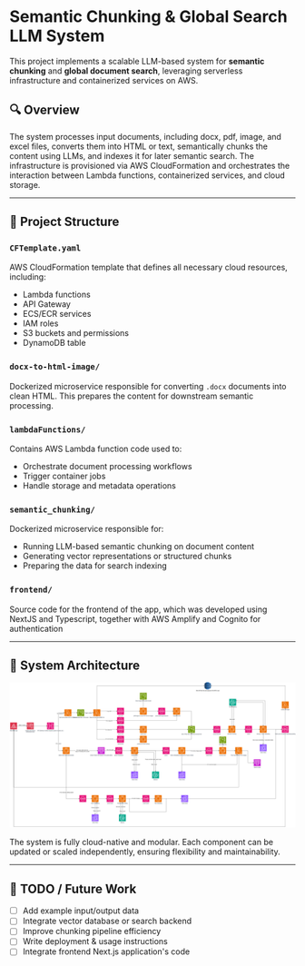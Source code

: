 # Semantic Chunking & Global Search LLM System

This project implements a scalable LLM-based system for **semantic chunking** and **global document search**, leveraging serverless infrastructure and containerized services on AWS.

## 🔍 Overview

The system processes input documents, including docx, pdf, image, and excel files, converts them into HTML or text, semantically chunks the content using LLMs, and indexes it for later semantic search. The infrastructure is provisioned via AWS CloudFormation and orchestrates the interaction between Lambda functions, containerized services, and cloud storage.

---

## 📁 Project Structure

### `CFTemplate.yaml`

AWS CloudFormation template that defines all necessary cloud resources, including:

* Lambda functions
* API Gateway
* ECS/ECR services
* IAM roles
* S3 buckets and permissions
* DynamoDB table

### `docx-to-html-image/`

Dockerized microservice responsible for converting `.docx` documents into clean HTML. This prepares the content for downstream semantic processing.

### `lambdaFunctions/`

Contains AWS Lambda function code used to:

* Orchestrate document processing workflows
* Trigger container jobs
* Handle storage and metadata operations

### `semantic_chunking/`

Dockerized microservice responsible for:

* Running LLM-based semantic chunking on document content
* Generating vector representations or structured chunks
* Preparing the data for search indexing

### `frontend/`

Source code for the frontend of the app, which was developed using NextJS and Typescript, together with AWS Amplify and Cognito for authentication

---

## 🧭 System Architecture

![Architecture Diagram](./images/Data%20Flow%20&%20Use%20of%20AWS.png)

The system is fully cloud-native and modular. Each component can be updated or scaled independently, ensuring flexibility and maintainability.

---

## 🚧 TODO / Future Work

* [ ] Add example input/output data
* [ ] Integrate vector database or search backend
* [ ] Improve chunking pipeline efficiency
* [ ] Write deployment & usage instructions
* [ ] Integrate frontend Next.js application's code
